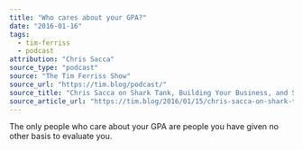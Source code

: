 ```yaml
---
title: "Who cares about your GPA?"
date: "2016-01-16"
tags:
  - tim-ferriss
  - podcast
attribution: "Chris Sacca"
source_type: "podcast"
source: "The Tim Ferriss Show"
source_url: "https://tim.blog/podcast/"
source_title: "Chris Sacca on Shark Tank, Building Your Business, and Startup Mistakes"
source_article_url: "https://tim.blog/2016/01/15/chris-sacca-on-shark-tank-building-your-business-and-startup-mistakes/"
---
```


The only people who care about your GPA are people you have given no other basis to evaluate you.

